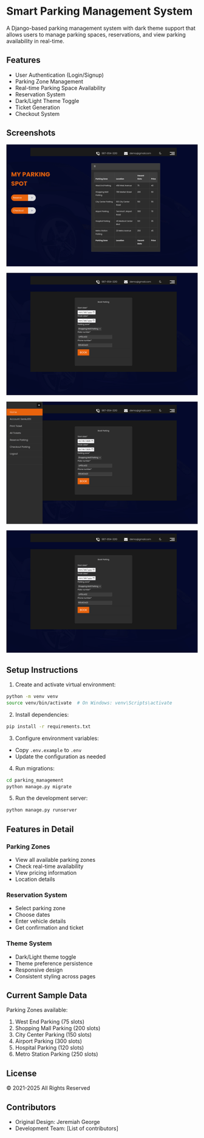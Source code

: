 # Smart Parking Management System

A Django-based parking management system with dark theme support that allows users to manage parking spaces, reservations, and view parking availability in real-time.

## Features

- User Authentication (Login/Signup)
- Parking Zone Management
- Real-time Parking Space Availability
- Reservation System
- Dark/Light Theme Toggle
- Ticket Generation
- Checkout System

## Screenshots


![\[Screenshot of homepage with dark theme\]](<Screenshot from 2025-03-20 13-17-20.png>)


![\[Screenshot of available parking zones\]](<Screenshot from 2025-03-20 13-18-40.png>)


![\[Screenshot of reservation form\]](<Screenshot from 2025-03-20 13-19-05.png>)


![\[Screenshot of generated ticket\]](<Screenshot from 2025-03-20 13-18-40.png>)

## Setup Instructions



1. Create and activate virtual environment:
```bash
python -m venv venv
source venv/bin/activate  # On Windows: venv\Scripts\activate
```

2. Install dependencies:
```bash
pip install -r requirements.txt
```

3. Configure environment variables:
- Copy `.env.example` to `.env`
- Update the configuration as needed

4. Run migrations:
```bash
cd parking_management
python manage.py migrate
```

5. Run the development server:
```bash
python manage.py runserver
```

## Features in Detail

### Parking Zones
- View all available parking zones
- Check real-time availability
- View pricing information
- Location details

### Reservation System
- Select parking zone
- Choose dates
- Enter vehicle details
- Get confirmation and ticket

### Theme System
- Dark/Light theme toggle
- Theme preference persistence
- Responsive design
- Consistent styling across pages

## Current Sample Data

Parking Zones available:
1. West End Parking (75 slots)
2. Shopping Mall Parking (200 slots)
3. City Center Parking (150 slots)
4. Airport Parking (300 slots)
5. Hospital Parking (120 slots)
6. Metro Station Parking (250 slots)

## License

© 2021-2025 All Rights Reserved

## Contributors

- Original Design: Jeremiah George
- Development Team: [List of contributors]
